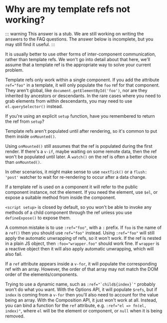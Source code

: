 # Why are my template refs not working?

::: warning This answer is a stub.
We are still working on writing the answers to the FAQ questions. The answer below is incomplete, but you may still find it useful.
:::

It is usually better to use other forms of inter-component communication, rather than template refs. We won't go into detail about that here, we'll assume that a template ref is the appropriate way to solve your current problem.

Template refs only work within a single component. If you add the attribute `ref="foo"` in a template, it will only populate the `foo` ref for that component. They aren't global, like `document.getElementById('foo')`, nor are they inherited by ancestors or descendants. In the rare cases where you need to grab elements from within descendants, you may need to use `el.querySelector()` instead.

If you're using an explicit `setup` function, have you remembered to return the ref from `setup`?

Template refs aren't populated until after rendering, so it's common to put them inside `onMounted()`.

Using `onMounted()` still assumes that the ref is populated during the first render. If there's a `v-if`, maybe waiting on some remote data, then the ref won't be populated until later. A `watch()` on the ref is often a better choice than `onMounted()`.

In other scenarios, it might make sense to use `nextTick()` or a `flush: 'post'` watcher to wait for re-rendering to occur after a data change.

If a template ref is used on a component it will refer to the public component instance, not the element. If you need the element, use `$el`, or expose a suitable method from inside the component.

`<script setup>` is closed by default, so you won't be able to invoke any methods of a child component through the ref unless you use `defineExpose()` to expose them.

A common mistake is to use `:ref="foo"`, with a `:` prefix. If `foo` is the name of a `ref()` then you should use `ref="foo"` instead. Using `:ref="foo"` will still apply the automatic unwrapping of refs, so it won't work. If the ref is nested in a plain JS object, then `:foo="wrapper.foo"` should work fine. If `wrapper` is a reactive object then it will also apply automatic unwrapping, which will also fail.

If a `ref` attribute appears inside a `v-for`, it will populate the corresponding ref with an array. However, the order of that array may not match the DOM order of the elements/components.

Trying to use a dynamic name, such as ``:ref="`child${index}`"`` probably won't do what you want. With the Options API, it will populate `$refs`, but if `index` is coming from a `v-for` then you'll also need to account for the value being an array. With the Composition API, it just won't work at all. Instead, you can bind a function for the `ref` attribute, e.g. `:ref="el => fn(el, index)"`, where `el` will be the element or component, or `null` when it is being removed.
